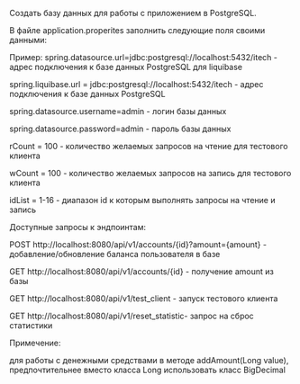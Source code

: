 Создать базу данных для работы с приложением в PostgreSQL.

В файле application.properites заполнить следующие поля своими данными:

Пример:
spring.datasource.url=jdbc:postgresql://localhost:5432/itech - адрес подключения к базе данных PostgreSQL для liquibase

spring.liquibase.url = jdbc:postgresql://localhost:5432/itech - адрес подключения к базе данных PostgreSQL 


spring.datasource.username=admin - логин базы данных 

spring.datasource.password=admin - пароль базы данных

rCount = 100 - количество желаемых запросов на чтение для тестового клиента

wCount = 100 - количество желаемых запросов на запись для тестового клиента

idList = 1-16 - диапазон id к которым выполнять запросы на чтение и запись

Доступные запросы к эндпоинтам:

POST http://localhost:8080/api/v1/accounts/{id}?amount={amount} - добавление/обновление баланса пользователя в базе

GET http://localhost:8080/api/v1/accounts/{id} - получение amount из базы

GET http://localhost:8080/api/v1/test_client - запуск тестового клиента

GET http://localhost:8080/api/v1/reset_statistic- запрос на сброс статистики



Примечение:

для работы с денежными средствами в методе addAmount(Long value), предпочтительнее вместо класса Long использовать класс BigDecimal
